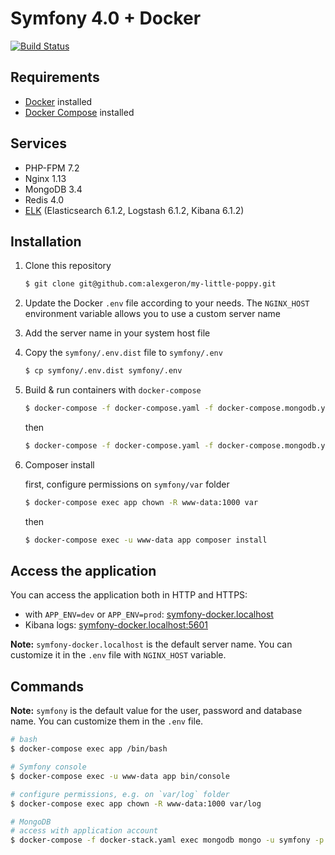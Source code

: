 # Symfony 4.0 + Docker

[![Build Status](https://travis-ci.org/guham/symfony-docker.svg?branch=master)](https://travis-ci.org/guham/symfony-docker)

##  Requirements

- [Docker](https://docs.docker.com/engine/installation/) installed
- [Docker Compose](https://docs.docker.com/compose/install/) installed

## Services

- PHP-FPM 7.2
- Nginx 1.13
- MongoDB 3.4
- Redis 4.0
- [ELK](https://github.com/spujadas/elk-docker) (Elasticsearch 6.1.2, Logstash 6.1.2, Kibana 6.1.2)

## Installation

1. Clone this repository
    ```bash
    $ git clone git@github.com:alexgeron/my-little-poppy.git
    ```
2. Update the Docker `.env` file according to your needs. The `NGINX_HOST` environment variable allows you to use a custom server name

3. Add the server name in your system host file

4. Copy the `symfony/.env.dist` file to `symfony/.env`
    ```bash
    $ cp symfony/.env.dist symfony/.env
    ```

5. Build & run containers with `docker-compose` 
    ```bash
    $ docker-compose -f docker-compose.yaml -f docker-compose.mongodb.yaml build
    ```
    then
    ```bash
    $ docker-compose -f docker-compose.yaml -f docker-compose.mongodb.yaml up -d
    ```

6. Composer install

    first, configure permissions on `symfony/var` folder
    ```bash
    $ docker-compose exec app chown -R www-data:1000 var
    ```
    then
    ```bash
    $ docker-compose exec -u www-data app composer install
    ```

## Access the application

You can access the application both in HTTP and HTTPS:

- with `APP_ENV=dev` or `APP_ENV=prod`: [symfony-docker.localhost](http://symfony-docker.localhost)
- Kibana logs: [symfony-docker.localhost:5601](http://symfony-docker.localhost:5601)

**Note:** `symfony-docker.localhost` is the default server name. You can customize it in the `.env` file with `NGINX_HOST` variable.

## Commands

**Note:** `symfony` is the default value for the user, password and database name. You can customize them in the `.env` file.

```bash
# bash
$ docker-compose exec app /bin/bash

# Symfony console
$ docker-compose exec -u www-data app bin/console

# configure permissions, e.g. on `var/log` folder
$ docker-compose exec app chown -R www-data:1000 var/log

# MongoDB
# access with application account
$ docker-compose -f docker-stack.yaml exec mongodb mongo -u symfony -p symfony --authenticationDatabase symfony
```
